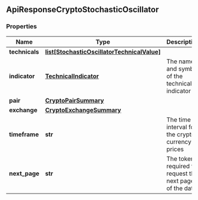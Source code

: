 ## ApiResponseCryptoStochasticOscillator

### Properties
Name | Type | Description | Notes
------------ | ------------- | ------------- | -------------
**technicals** | [**list[StochasticOscillatorTechnicalValue]**](StochasticOscillatorTechnicalValue.md) |  | [optional] 
**indicator** | [**TechnicalIndicator**](TechnicalIndicator.md) | The name and symbol of the technical indicator | [optional] 
**pair** | [**CryptoPairSummary**](CryptoPairSummary.md) |  | [optional] 
**exchange** | [**CryptoExchangeSummary**](CryptoExchangeSummary.md) |  | [optional] 
**timeframe** | **str** | The time interval for the crypto currency prices | [optional] 
**next_page** | **str** | The token required to request the next page of the data | [optional] 



